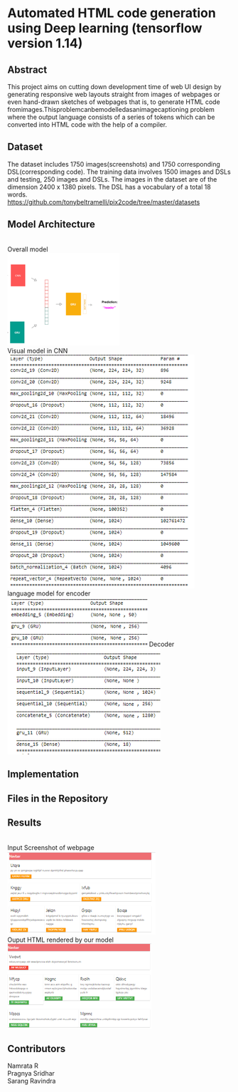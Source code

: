 # Automated HTML code generation using Deep learning (tensorflow version 1.14)

## Abstract
This project aims on cutting down development time of web UI design by generating responsive web layouts straight from images of webpages or even hand-drawn sketches of webpages that is, to generate HTML code fromimages.Thisproblemcanbemodelledasanimagecaptioning problem where the output language consists of a series of tokens which can be converted into HTML code with the help of a compiler.

## Dataset
The dataset includes 1750 images(screenshots) and 1750 corresponding DSL(corresponding code). The training data involves 1500 images and DSLs and testing, 250 images and DSLs. The images in the dataset are of the dimension 2400 x 1380 pixels. The DSL has a vocabulary of a total 18 words.
</br>
https://github.com/tonybeltramelli/pix2code/tree/master/datasets

## Model Architecture
</br>
Overall model
</br>
<img src="/images/overall.png" width="50%" height="50%"/>
</br>
Visual model in CNN
</br>
<img src="/images/cnn.PNG"/>
</br>
language model for encoder
</br>
<img src="/images/encoder.PNG"/>
Decoder 
</br>
<img src="/images/decoder.PNG"/>

## Implementation

## Files in the Repository

## Results
</br>
Input Screenshot of webpage
</br>
<img src="/images/try_done.PNG"/>
</br>
Ouput HTML rendered by our model
</br>
<img src="/images/test_done.PNG"/>



## Contributors
Namrata R</br>
Pragnya Sridhar</br>
Sarang Ravindra
